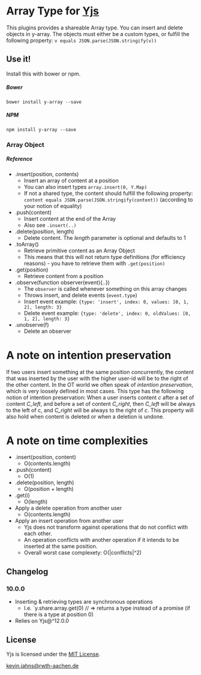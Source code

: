 
# Array Type for [Yjs](https://github.com/y-js/yjs)

This plugins provides a shareable Array type. You can insert and delete objects in y-array. The objects must either be a custom types, or fulfill the following property: `v equals JSON.parse(JSON.stringify(v))` 

## Use it!
Install this with bower or npm.

##### Bower
```
bower install y-array --save
```

##### NPM
```
npm install y-array --save
```

### Array Object

##### Reference

* .insert(position, contents)
  * Insert an array of content at a position
  * You can also insert types `array.insert(0, Y.Map)`
  * If not a shared type, the content should fulfill the following property: `content equals JSON.parse(JSON.stringify(content))` (according to your notion of equality)
* .push(content)
  * Insert content at the end of the Array
  * Also see `.insert(..)`
* .delete(position, length)
  * Delete content. The *length* parameter is optional and defaults to 1
* .toArray()
  * Retrieve primitive content as an Array Object
  * This means that this will not return type definitions (for efficiency reasons) - you have to retrieve them with `.get(position)`
* .get(position)
  * Retrieve content from a position
* .observe(function observer(event){..})
  * The `observer` is called whenever something on this array changes
  * Throws insert, and delete events (`event.type`)
  * Insert event example: `{type: 'insert', index: 0, values: [0, 1, 2], length: 3}`
  * Delete event example: `{type: 'delete', index: 0, oldValues: [0, 1, 2], length: 3}`
* .unobserve(f)
  * Delete an observer


# A note on intention preservation
If two users insert something at the same position concurrently, the content that was inserted by the user with the higher user-id will be to the right of the other content. In the OT world we often speak of *intention preservation*, which is very loosely defined in most cases. This type has the following notion of intention preservation: When a user inserts content *c* after a set of content *C_left*, and before a set of content *C_right*, then *C_left* will be always to the left of c, and *C_right* will be always to the right of *c*. This property will also hold when content is deleted or when a deletion is undone.

# A note on time complexities
* .insert(position, content)
  * O(contents.length)
* .push(content)
  * O(1)
* .delete(position, length)
  * O(position + length)
* .get(i)
  * O(length)
* Apply a delete operation from another user
  * O(contents.length)
* Apply an insert operation from another user
  * Yjs does not transform against operations that do not conflict with each other.
  * An operation conflicts with another operation if it intends to be inserted at the same position.
  * Overall worst case complexety: O(|conflicts|^2)

## Changelog

### 10.0.0
* Inserting & retrieving types are synchronous operations
  * I.e. `y.share.array.get(0) // => returns a type instead of a promise (if there is a type at position 0)
* Relies on Yjs@^12.0.0

## License
Yjs is licensed under the [MIT License](./LICENSE).

<kevin.jahns@rwth-aachen.de>